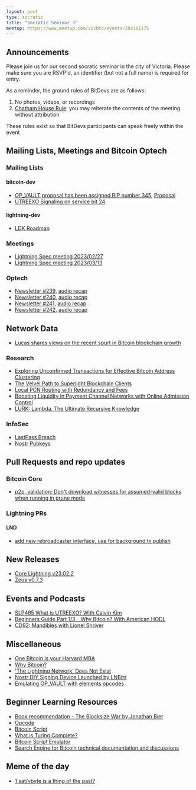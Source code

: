 ```yaml
---
layout: post
type: socratic
title: "Socratic Seminar 3"
meetup: https://www.meetup.com/vicbtc/events/292101175
---
```



## Announcements
Please join us for our second socratic seminar in the city of Victoria. Please make sure you are RSVP'd, an identifier (but not a full name) is required for entry.

As a reminder, the ground rules of BitDevs are as follows:
1. No photos, videos, or recordings
2. [Chatham House Rule](https://en.wikipedia.org/wiki/Chatham_House_Rule): you may reiterate the contents of the meeting without attribution

These rules exist so that BitDevs participants can speak freely within the event

## Mailing Lists, Meetings and Bitcoin Optech

### Mailing Lists

#### bitcoin-dev

- [OP_VAULT proposal has been assigned BIP number 345](https://twitter.com/jamesob/status/1631473848867516417), [Proposal](https://github.com/jamesob/bips/blob/jamesob-23-02-opvault/bip-vaults.mediawiki)
- [UTREEXO Signaling on service bit 24](https://lists.linuxfoundation.org/pipermail/bitcoin-dev/2023-March/021515.html)

#### lightning-dev

- [LDK Roadmap](https://twitter.com/lightningdevkit/status/1635392924463804417)

### Meetings

- [Lightning Spec meeting 2023/02/27](https://github.com/lightning/bolts/issues/1057)
- [Lightning Spec meeting 2023/03/13](https://github.com/lightning/bolts/issues/1058)

### Optech

- [Newsletter #239](https://bitcoinops.org/en/newsletters/2023/02/22/), [audio recap](https://twitter.com/bitcoinoptech/status/1628771459660128260)
- [Newsletter #240](https://bitcoinops.org/en/newsletters/2023/03/01/), [audio recap](https://twitter.com/bitcoinoptech/status/1631308426738388997)
- [Newsletter #241](https://bitcoinops.org/en/newsletters/2023/03/08/), [audio recap](https://twitter.com/bitcoinoptech/status/1633845257489252356)
- [Newsletter #242](https://bitcoinops.org/en/newsletters/2023/03/15/), [audio recap](https://twitter.com/bitcoinoptech/status/1636370230875414532)


## Network Data

- [Lucas shares views on the recent spurt in Bitcoin blockchain growth](https://twitter.com/LucasNuzzi/status/1633859957434245120)

### Research

- [Exploring Unconfirmed Transactions for Effective Bitcoin Address Clustering](https://arxiv.org/abs/2303.01012)
- [The Velvel Path to Superlight Blockchain Clients](https://eprint.iacr.org/2020/1122)
- [Local PCN Routing with Redundancy and Fees](http://fc23.ifca.ai/preproceedings/93.pdf)
- [Boosting Liquidity in Payment Channel Networks with Online Admission Control](http://fc23.ifca.ai/preproceedings/57.pdf)
- [LURK: Lambda, The Ultimate Recursive Knowledge](https://eprint.iacr.org/2023/369)

### InfoSec

- [LastPass Breach](https://arstechnica.com/information-technology/2023/02/lastpass-hackers-infected-employees-home-computer-and-stole-corporate-vault/)
- [Nostr Pubkeys](https://iris.to/post/note1cx5lzpfnfzwca7fs4ayenq9rcft5mad2m2u3yyuejg309vs67mwst9fm99)

## Pull Requests and repo updates

### Bitcoin Core

- [p2p, validation: Don't download witnesses for assumed-valid blocks when running in prune mode](https://github.com/bitcoin/bitcoin/pull/27050)

### Lightning PRs

#### LND

- [add new rebroadcaster interface, use for background tx publish](https://github.com/lightningnetwork/lnd/pull/7448)

## New Releases

- [Core Lightning v23.02.2](https://github.com/ElementsProject/lightning/releases/tag/v23.02.2)
- [Zeus v0.7.3](https://twitter.com/ZeusLN/status/1633834571019223045)

## Events and Podcasts

- [SLP465 What is UTREEXO? With Calvin Kim](https://stephanlivera.com/episode/465/)
- [Beginners Guide Part 1/3 - Why Bitcoin? With American HODL](https://www.whatbitcoindid.com/podcast/beginners-guide-part-1/3-why-bitcoin)
- [CD92: Mandibles with Lionel Shriver](https://www.podpage.com/citadeldispatch/cd92-mandibles-with-lionel-shriver/)

## Miscellaneous

- [One Bitcoin is your Harvard MBA](https://jessemyers.substack.com/p/one-bitcoin-is-your-harvard-mba)
- [Why Bitcoin?](https://zacguignard.substack.com/p/why-bitcoin)
- ['The Lightning Network' Does Not Exist](https://www.discreetlog.com/the-lightning-network-does-not-exist/)
- [Nostr DIY Signing Device Launched by LNBits](https://www.nobsbitcoin.com/nostr-diy-signing-device/)
- [Emulating OP_VAULT with elements opcodes](https://burakkeceli.medium.com/emulating-op-vault-with-elements-opcodes-bdc7d8b0fe71)

## Beginner Learning Resources
- [Book recommendation - The Blocksize War by Jonathan Bier](https://www.bitcoinerbooks.com/books/the-blocksize-war-the-battle-over-who-controls-bitcoins-protocol-rules)
- [Opcode](https://river.com/learn/terms/o/opcode/)
- [Bitcoin Script](https://river.com/learn/terms/s/script-bitcoin/)
- [What is Turing Complete?](https://stackoverflow.com/questions/7284/what-is-turing-complete)
- [Bitcoin Script Emulator](https://siminchen.github.io/bitcoinIDE/build/editor.html)
- [Search Engine for Bitcoin technical documentation and discussions](https://bitcoinsearch.xyz/)

## Meme of the day
- [1 sat/vbyte is a thing of the past?](https://twitter.com/gregzaj1/status/1631743285172600846)